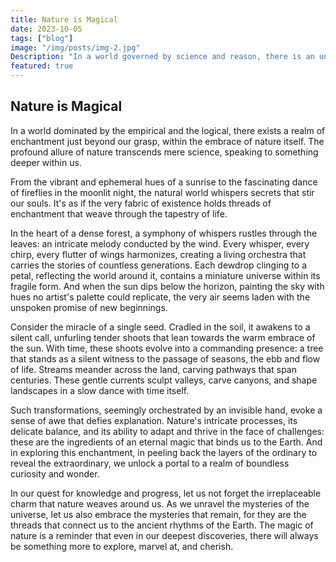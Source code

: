 ```yaml
---
title: Nature is Magical
date: 2023-10-05
tags: ["blog"]
image: "/img/posts/img-2.jpg"
Description: "In a world governed by science and reason, there is an undeniable magic that resides in the embrace of nature. From the vibrant hues of a sunrise to the intricate symphony of a forest, the charm of nature is woven into the very fabric of our existence. How a single seed transforms into a towering tree or how a gentle stream shapes landscapes for eons is a testament to the astounding magic of the natural world. Exploring this enchantment opens a gateway to a realm of wonders that reminds us of the mysteries that continue to unfold around us."
featured: true
---
```


## Nature is Magical

In a world dominated by the empirical and the logical, there exists a realm of enchantment just beyond our grasp, within the embrace of nature itself. The profound allure of nature transcends mere science, speaking to something deeper within us.

From the vibrant and ephemeral hues of a sunrise to the fascinating dance of fireflies in the moonlit night, the natural world whispers secrets that stir our souls. It's as if the very fabric of existence holds threads of enchantment that weave through the tapestry of life.

In the heart of a dense forest, a symphony of whispers rustles through the leaves: an intricate melody conducted by the wind. Every whisper, every chirp, every flutter of wings harmonizes, creating a living orchestra that carries the stories of countless generations. Each dewdrop clinging to a petal, reflecting the world around it, contains a miniature universe within its fragile form. And when the sun dips below the horizon, painting the sky with hues no artist's palette could replicate, the very air seems laden with the unspoken promise of new beginnings.

Consider the miracle of a single seed. Cradled in the soil, it awakens to a silent call, unfurling tender shoots that lean towards the warm embrace of the sun. With time, these shoots evolve into a commanding presence: a tree that stands as a silent witness to the passage of seasons, the ebb and flow of life. Streams meander across the land, carving pathways that span centuries. These gentle currents sculpt valleys, carve canyons, and shape landscapes in a slow dance with time itself.

Such transformations, seemingly orchestrated by an invisible hand, evoke a sense of awe that defies explanation. Nature's intricate processes, its delicate balance, and its ability to adapt and thrive in the face of challenges: these are the ingredients of an eternal magic that binds us to the Earth. And in exploring this enchantment, in peeling back the layers of the ordinary to reveal the extraordinary, we unlock a portal to a realm of boundless curiosity and wonder.

In our quest for knowledge and progress, let us not forget the irreplaceable charm that nature weaves around us. As we unravel the mysteries of the universe, let us also embrace the mysteries that remain, for they are the threads that connect us to the ancient rhythms of the Earth. The magic of nature is a reminder that even in our deepest discoveries, there will always be something more to explore, marvel at, and cherish.